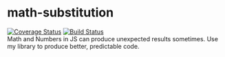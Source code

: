 # math-substitution
[![Coverage Status](https://coveralls.io/repos/github/StephanieCherubin/mathLibrary/badge.svg?branch=master)](https://coveralls.io/github/StephanieCherubin/mathLibrary?branch=master)
[![Build Status](https://travis-ci.com/StephanieCherubin/mathLibrary.svg?branch=master)](https://travis-ci.com/StephanieCherubin/mathLibrary)  
Math and Numbers in JS can produce unexpected results sometimes. Use my library to produce better, predictable code.
